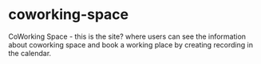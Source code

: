 # coworking-space
CoWorking Space - this is the site? where users can see the information about coworking space and book a working place by creating recording in the calendar.

